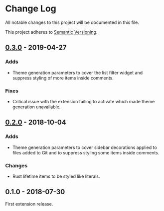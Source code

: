# Change Log

All notable changes to this project will be documented in this file.

This project adheres to [Semantic Versioning][].

## [0.3.0][] - 2019-04-27

### Adds
- Theme generation parameters to cover the list filter widget and suppress
  styling of more items inside comments.

### Fixes
- Critical issue with the extension failing to activate which made theme
  generation unavailable.

## [0.2.0][] - 2018-10-04

### Adds
- Theme generation parameters to cover sidebar decorations applied to files
  added to Git and to suppress styling some items inside comments.

### Changes
- Rust lifetime items to be styled like literals.

## 0.1.0 - 2018-07-30

First extension release.

[Semantic Versioning]: http://semver.org/

[0.3.0]: https://github.com/miqh/vscode-core-theme/compare/0.2.0...0.3.0
[0.2.0]: https://github.com/miqh/vscode-core-theme/compare/0.1.0...0.2.0
